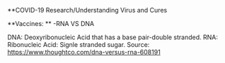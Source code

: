 **COVID-19 Research/Understanding Virus and Cures

**Vaccines: **
  -RNA VS DNA

DNA: Deoxyribonucleic Acid that has a base pair-double stranded.
RNA: Ribonucleic Acid: Signle stranded sugar. 
Source: https://www.thoughtco.com/dna-versus-rna-608191
